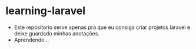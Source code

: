 # learning-laravel

- Este repositorio serve apenas pra que eu consiga criar projetos laravel e deixe guardado minhas anotações.
- Aprendendo...

